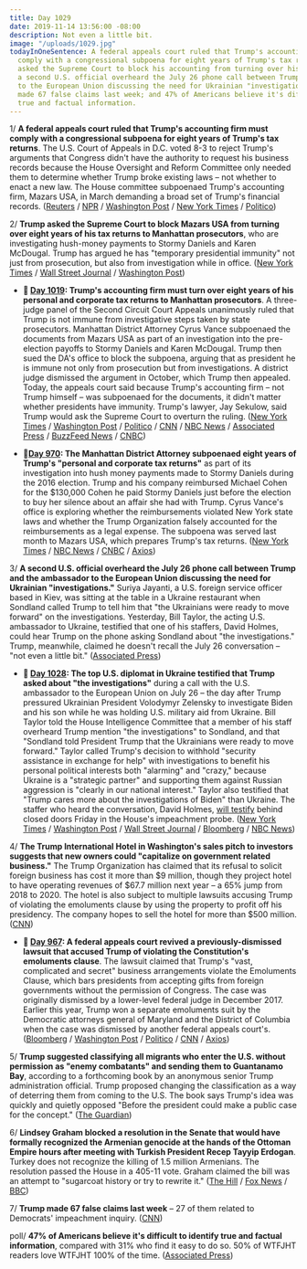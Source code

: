 ```yaml
---
title: Day 1029
date: 2019-11-14 13:56:00 -08:00
description: Not even a little bit.
image: "/uploads/1029.jpg"
todayInOneSentence: A federal appeals court ruled that Trump's accounting firm must
  comply with a congressional subpoena for eight years of Trump's tax returns; Trump
  asked the Supreme Court to block his accounting from turning over his tax returns;
  a second U.S. official overheard the July 26 phone call between Trump and the ambassador
  to the European Union discussing the need for Ukrainian "investigations"; Trump
  made 67 false claims last week; and 47% of Americans believe it's difficult to identify
  true and factual information.
---
```


1/ **A federal appeals court ruled that Trump's accounting firm must comply with a congressional subpoena for eight years of Trump's tax returns**. The U.S. Court of Appeals in D.C. voted 8-3 to reject Trump's arguments that Congress didn't have the authority to request his business records because the House Oversight and Reform Committee only needed them to determine whether Trump broke existing laws – not whether to enact a new law. The House committee subpoenaed Trump's accounting firm, Mazars USA, in March demanding a broad set of Trump's financial records. ([Reuters](https://www.reuters.com/article/us-usa-trump-financialrecords-idUSKBN1XO00O) / [NPR](https://www.npr.org/2019/11/14/779168635/federal-appeals-court-lets-stand-ruling-that-congress-can-subpoena-trump-tax-ret) / [Washington Post](https://www.washingtonpost.com/local/legal-issues/congress-can-seek-eight-years-of-trumps-tax-records-appeals-court-rules/2019/11/13/b4fc8002-fc07-11e9-8906-ab6b60de9124_story.html) / [New York Times](https://www.nytimes.com/2019/11/13/us/politics/trump-financial-records-lawsuit.html) / [Politico](https://www.politico.com/news/2019/11/14/trump-lawyers-tax-returns-fight-supreme-court-070875))

2/ **Trump asked the Supreme Court to block Mazars USA from turning over eight years of his tax returns to Manhattan prosecutors**, who are investigating hush-money payments to Stormy Daniels and Karen McDougal. Trump has argued he has "temporary presidential immunity" not just from prosecution, but also from investigation while in office. ([New York Times](https://www.nytimes.com/2019/11/14/us/politics/trump-tax-returns-supreme-court.html) / [Wall Street Journal](https://www.wsj.com/articles/trump-asks-supreme-court-to-block-new-york-subpoena-for-tax-records-11573769653) / [Washington Post](https://www.washingtonpost.com/politics/courts_law/trump-asks-supreme-court-to-shield-his-tax-returns-from-prosecutors-setting-up-historic-separation-of-power-showdown/2019/11/14/d7b176a0-04dd-11ea-8292-c46ee8cb3dce_story.html))

* **📌 [Day 1019](https://whatthefuckjusthappenedtoday.com/2019/11/04/day-1019/#4-trumps-accounting-firm-must-turn-o): Trump's accounting firm must turn over eight years of his personal and corporate tax returns to Manhattan prosecutors**. A three-judge panel of the Second Circuit Court Appeals unanimously ruled that Trump is not immune from investigative steps taken by state prosecutors. Manhattan District Attorney Cyrus Vance subpoenaed the documents from Mazars USA as part of an investigation into the pre-election payoffs to Stormy Daniels and Karen McDougal. Trump then sued the DA's office to block the subpoena, arguing that as president he is immune not only from prosecution but from investigations. A district judge dismissed the argument in October, which Trump then appealed. Today, the appeals court said because Trump's accounting firm – not Trump himself – was subpoenaed for the documents, it didn't matter whether presidents have immunity. Trump's lawyer, Jay Sekulow, said Trump would ask the Supreme Court to overturn the ruling. ([New York Times](https://www.nytimes.com/2019/11/04/nyregion/trump-taxes-vance-appeal.html) / [Washington Post](https://www.washingtonpost.com/local/public-safety/appeals-court-rejects-trumps-attempt-to-withhold-tax-return-from-local-prosecutors-setting-stage-for-supreme-court-fight/2019/11/04/567cdb02-f695-11e9-a285-882a8e386a96_story.html) / [Politico](https://www.politico.com/news/2019/11/04/appeals-court-rules-trump-must-give-taxes-to-manhattan-grand-jury-000314) / [CNN](https://www.cnn.com/2019/11/04/politics/donald-trump-tax-returns-court-ruling/index.html) / [NBC News](https://www.nbcnews.com/politics/donald-trump/trump-loses-appeal-new-york-tax-case-must-hand-over-n1076061) / [Associated Press](https://apnews.com/dabe6ccc29a44028b52dc77fd51e9efd) / [BuzzFeed News](https://www.buzzfeednews.com/article/zoetillman/trump-tax-returns-subpoena-cannot-block-court-new-york) / [CNBC](https://www.cnbc.com/2019/11/04/trump-loses-appeal-of-new-york-tax-returns-case.html))

* **📌[Day 970](https://whatthefuckjusthappenedtoday.com/2019/09/16/day-970/#1-the-manhattan-district-attorney-su): The Manhattan District Attorney subpoenaed eight years of Trump's "personal and corporate tax returns"** as part of its investigation into hush money payments made to Stormy Daniels during the 2016 election. Trump and his company reimbursed Michael Cohen for the $130,000 Cohen he paid Stormy Daniels just before the election to buy her silence about an affair she had with Trump. Cyrus Vance's office is exploring whether the reimbursements violated New York state laws and whether the Trump Organization falsely accounted for the reimbursements as a legal expense. The subpoena was served last month to Mazars USA, which prepares Trump's tax returns. ([New York Times](https://www.nytimes.com/2019/09/16/nyregion/trump-tax-returns-cy-vance.html) / [NBC News](https://www.nbcnews.com/politics/donald-trump/manhattan-da-subpoenas-trump-s-tax-returns-probe-hush-money-n1055046) / [CNBC](https://www.cnbc.com/2019/09/16/eight-years-of-trumps-tax-returns-subpoenaed-by-manhattan-da-vance.html) / [Axios](https://www.axios.com/trump-tax-returns-hush-money-manhattan-prosecutors-fa98271e-a8fe-4b76-841a-6c9ae8a8c5d0.html))

3/ **A second U.S. official overheard the July 26 phone call between Trump and the ambassador to the European Union discussing the need for Ukrainian "investigations."** Suriya Jayanti, a U.S. foreign service officer based in Kiev, was sitting at the table in a Ukraine restaurant when Sondland called Trump to tell him that "the Ukrainians were ready to move forward" on the investigations. Yesterday, Bill Taylor, the acting U.S. ambassador to Ukraine, testified that one of his staffers, David Holmes, could hear Trump on the phone asking Sondland about "the investigations." Trump, meanwhile, claimed he doesn't recall the July 26 conversation – "not even a little bit." ([Associated Press](https://apnews.com/6d318542e50b45dc9e1d4d829ad36c96))

* **📌 [Day 1028](https://whatthefuckjusthappenedtoday.com/2019/11/13/day-1028/#1-the-top-u-s-diplomat-in-ukraine-te): The top U.S. diplomat in Ukraine testified that Trump asked about "the investigations"** during a call with the U.S. ambassador to the European Union on July 26 – the day after Trump pressured Ukrainian President Volodymyr Zelensky to investigate Biden and his son while he was holding U.S. military aid from Ukraine. Bill Taylor told the House Intelligence Committee that a member of his staff overheard Trump mention "the investigations" to Sondland, and that "Sondland told President Trump that the Ukrainians were ready to move forward." Taylor called Trump's decision to withhold "security assistance in exchange for help" with investigations to benefit his personal political interests both "alarming" and "crazy," because Ukraine is a "strategic partner" and supporting them against Russian aggression is "clearly in our national interest." Taylor also testified that "Trump cares more about the investigations of Biden" than Ukraine. The staffer who heard the conversation, David Holmes, [will testify](https://www.washingtonpost.com/politics/impeachment-hearings-live-updates/2019/11/13/e974f486-057b-11ea-ac12-3325d49eacaa_story.html#link-M5SHLC3E2M437HIZGIYDTSJB2I) behind closed doors Friday in the House's impeachment probe. ([New York Times](https://www.nytimes.com/2019/11/13/us/politics/impeachment-hearings.html#link-5c3fbecd) / [Washington Post](https://www.washingtonpost.com/politics/impeachment-hearings-live-updates/2019/11/13/e974f486-057b-11ea-ac12-3325d49eacaa_story.html#link-LIIANG54K477TEZHOS4MFPBJJA) / [Wall Street Journal](https://www.wsj.com/livecoverage/public-impeachment-hearing-taylor-kent#LCcard-1573664766) / [Bloomberg](https://www.bloomberg.com/news/articles/2019-11-13/former-prosecutor-to-be-in-inquiry-spotlight-impeachment-update#taylor-calls-withholding-ukraine-aid-crazy-1104-am) / [NBC News](https://www.nbcnews.com/politics/trump-impeachment-inquiry/taylor-says-staffer-overheard-trump-ask-sondland-about-investigations-n1081456))

4/ **The Trump International Hotel in Washington's sales pitch to investors suggests that new owners could "capitalize on government related business."** The Trump Organization has claimed that its refusal to solicit foreign business has cost it more than $9 million, though they project hotel to have operating revenues of $67.7 million next year – a 65% jump from 2018 to 2020. The hotel is also subject to multiple lawsuits accusing Trump of violating the emoluments clause by using the property to profit off his presidency. The company hopes to sell the hotel for more than $500 million. ([CNN](https://www.cnn.com/2019/11/14/politics/exclusive-trump-hotel-investor-pitch/index.html))

* **📌 [Day 967](https://whatthefuckjusthappenedtoday.com/2019/09/13/day-967/#1-a-federal-appeals-court-revived-a): A federal appeals court revived a previously-dismissed lawsuit that accused Trump of violating the Constitution's emoluments clause**. The lawsuit claimed that Trump's "vast, complicated and secret" business arrangements violate the Emoluments Clause, which bars presidents from accepting gifts from foreign governments without the permission of Congress. The case was originally dismissed by a lower-level federal judge in December 2017. Earlier this year, Trump won a separate emoluments suit by the Democratic attorneys general of Maryland and the District of Columbia when the case was dismissed by another federal appeals court's. ([Bloomberg](https://www.bloomberg.com/news/articles/2019-09-13/trump-must-face-suit-by-ethics-watchdog-appeals-court-says) / [Washington Post](https://beta.washingtonpost.com/politics/appeals-court-revives-lawsuit-saying-trump-is-violating-the-constitution-by-doing-business-with-foreign-governments/2019/09/13/0861b010-d632-11e9-9343-40db57cf6abd_story.html) / [Politico](https://www.politico.com/story/2019/09/13/trump-foreign-corruption-lawsuit-1494571) / [CNN](https://www.cnn.com/2019/09/13/politics/donald-trump-ethics-lawsuit/index.html) / [Axios](https://www.axios.com/trump-emoluments-clause-lawsuit-second-circuit-083b5ade-c983-4566-af9c-50e30aedf7a6.html))

5/ **Trump suggested classifying all migrants who enter the U.S. without permission as "enemy combatants" and sending them to Guantanamo Bay**, according to a forthcoming book by an anonymous senior Trump administration official. Trump proposed changing the classification as a way of deterring them from coming to the U.S. The book says Trump's idea was quickly and quietly opposed "Before the president could make a public case for the concept." ([The Guardian](https://www.theguardian.com/us-news/2019/nov/13/trump-proposed-sending-undocumented-migrants-to-guantanamo-anonymous-book-claims))

6/ **Lindsey Graham blocked a resolution in the Senate that would have formally recognized the Armenian genocide at the hands of the Ottoman Empire hours after meeting with Turkish President Recep Tayyip Erdogan**. Turkey does not recognize the killing of 1.5 million Armenians. The resolution passed the House in a 405-11 vote. Graham claimed the bill was an attempt to "sugarcoat history or try to rewrite it." ([The Hill](https://thehill.com/homenews/senate/470386-graham-blocks-resolution-recognizing-armenian-genocide-after-erdogan-meeting) / [Fox News](https://www.foxnews.com/politics/sen-lindsey-graham-blocks-armenian-genocide-resolution-after-meeting-with-trump-turkish-president) / [BBC](https://www.bbc.com/news/world-us-canada-50418697))

7/ **Trump made 67 false claims last week** – 27 of them related to Democrats' impeachment inquiry. ([CNN](https://www.cnn.com/2019/11/14/politics/fact-check-trump-november-67-false-claims/index.html))

poll/ **47% of Americans believe it's difficult to identify true and factual information**, compared with 31% who find it easy to do so. 50% of WTFJHT readers love WTFJHT 100% of the time. ([Associated Press](https://apnews.com/c762f01370ee4bbe8bbd20f5ddf2adbe))
